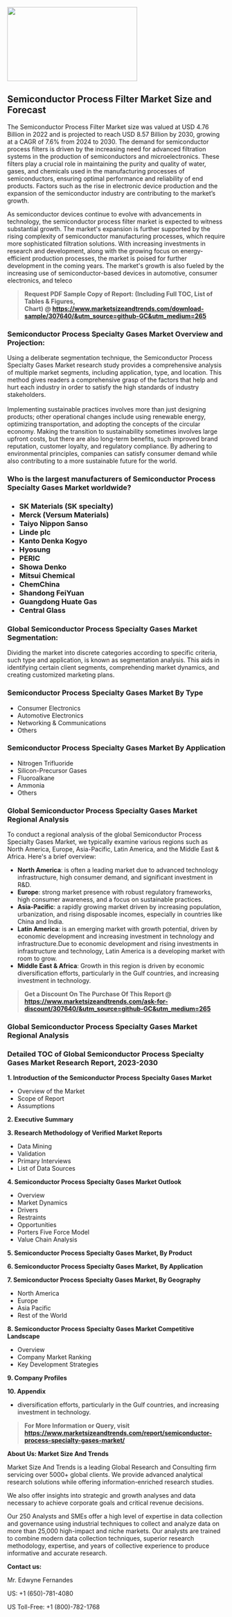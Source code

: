 <p><img class="alignnone size-medium wp-image-20088" src="https://ffe5etoiles.com/wp-content/uploads/2024/12/MST1-300x171.png" alt="" width="300" height="171" /></p><h2>Semiconductor Process Filter Market Size and Forecast</h2><p>The Semiconductor Process Filter Market size was valued at USD 4.76 Billion in 2022 and is projected to reach USD 8.57 Billion by 2030, growing at a CAGR of 7.6% from 2024 to 2030. The demand for semiconductor process filters is driven by the increasing need for advanced filtration systems in the production of semiconductors and microelectronics. These filters play a crucial role in maintaining the purity and quality of water, gases, and chemicals used in the manufacturing processes of semiconductors, ensuring optimal performance and reliability of end products. Factors such as the rise in electronic device production and the expansion of the semiconductor industry are contributing to the market’s growth.</p><p>As semiconductor devices continue to evolve with advancements in technology, the semiconductor process filter market is expected to witness substantial growth. The market's expansion is further supported by the rising complexity of semiconductor manufacturing processes, which require more sophisticated filtration solutions. With increasing investments in research and development, along with the growing focus on energy-efficient production processes, the market is poised for further development in the coming years. The market's growth is also fueled by the increasing use of semiconductor-based devices in automotive, consumer electronics, and teleco</p><blockquote id="" class=""><strong>Request PDF Sample Copy of Report: (Including Full TOC, List of Tables &amp; Figures, Chart)&nbsp;@&nbsp;<strong><a href="https://www.marketsizeandtrends.com/download-sample/307640/&utm_source=github-GC&utm_medium=265" target="_blank">https://www.marketsizeandtrends.com/download-sample/307640/&utm_source=github-GC&utm_medium=265</a></strong></strong></blockquote><h3 id="" class="">Semiconductor Process Specialty Gases Market&nbsp;Overview and Projection:</h3><p id="" class="">Using a deliberate segmentation technique, the Semiconductor Process Specialty Gases Market research study provides a comprehensive analysis of multiple market segments, including application, type, and location. This method gives readers a comprehensive grasp of the factors that help and hurt each industry in order to satisfy the high standards of industry stakeholders. <br /> <br />Implementing sustainable practices involves more than just designing products; other operational changes include using renewable energy, optimizing transportation, and adopting the concepts of the circular economy. Making the transition to sustainability sometimes involves large upfront costs, but there are also long-term benefits, such improved brand reputation, customer loyalty, and regulatory compliance. By adhering to environmental principles, companies can satisfy consumer demand while also contributing to a more sustainable future for the world.</p><h3 id="" class="">Who is the largest manufacturers of&nbsp;Semiconductor Process Specialty Gases Market worldwide?</h3><h3 class=""><p><ul><li>SK Materials (SK specialty) </li><li> Merck (Versum Materials) </li><li> Taiyo Nippon Sanso </li><li> Linde plc </li><li> Kanto Denka Kogyo </li><li> Hyosung </li><li> PERIC </li><li> Showa Denko </li><li> Mitsui Chemical </li><li> ChemChina </li><li> Shandong FeiYuan </li><li> Guangdong Huate Gas </li><li> Central Glass</li></ul></p></h3><h3 id="" class="">Global&nbsp;Semiconductor Process Specialty Gases Market Segmentation:</h3><p id="" class="">Dividing the market into discrete categories according to specific criteria, such type and application, is known as segmentation analysis. This aids in identifying certain client segments, comprehending market dynamics, and creating customized marketing plans.</p><h3 id="" class="">Semiconductor Process Specialty Gases Market&nbsp;By Type</h3><p><p><ul><li>Consumer Electronics</li><li> Automotive Electronics</li><li> Networking & Communications</li><li> Others</p></li></ul></p></p><h3 id="" class="">Semiconductor Process Specialty Gases Market&nbsp;By Application</h3><p class=""><p><ul><li>Nitrogen Trifluoride</li><li> Silicon-Precursor Gases</li><li> Fluoroalkane</li><li> Ammonia</li><li> Others</li></ul></p></p><h3 id="" class="">Global Semiconductor Process Specialty Gases Market Regional Analysis</h3><p id="" class="">To conduct a regional analysis of the global Semiconductor Process Specialty Gases Market, we typically examine various regions such as North America, Europe, Asia-Pacific, Latin America, and the Middle East &amp; Africa. Here's a brief overview:</p><ul><li><strong>North America</strong>: is often a leading market due to advanced technology infrastructure, high consumer demand, and significant investment in R&amp;D.</li><li><strong>Europe</strong>: strong market presence with robust regulatory frameworks, high consumer awareness, and a focus on sustainable practices.</li><li><strong>Asia-Pacific</strong>: a rapidly growing market driven by increasing population, urbanization, and rising disposable incomes, especially in countries like China and India.</li><li><strong>Latin America</strong>: is an emerging market with growth potential, driven by economic development and increasing investment in technology and infrastructure.Due to economic development and rising investments in infrastructure and technology, Latin America is a developing market with room to grow.</li><li><strong>Middle East &amp; Africa</strong>: Growth in this region is driven by economic diversification efforts, particularly in the Gulf countries, and increasing investment in technology.</li></ul><blockquote id="" class=""><strong>Get a Discount On The Purchase Of This Report @ <strong><a href="https://www.marketsizeandtrends.com/ask-for-discount/307640/&utm_source=github-GC&utm_medium=265" target="_blank">https://www.marketsizeandtrends.com/ask-for-discount/307640/&utm_source=github-GC&utm_medium=265</a></strong></strong></blockquote><h3 id="" class="">Global Semiconductor Process Specialty Gases Market Regional Analysis</h3><h3 id="" class="">Detailed TOC of Global Semiconductor Process Specialty Gases Market Research Report, 2023-2030</h3><p id="" class=""><strong>1. Introduction of the Semiconductor Process Specialty Gases Market</strong></p><ul><li>Overview of the Market</li><li>Scope of Report</li><li>Assumptions</li></ul><p id="" class=""><strong>2. Executive Summary</strong></p><p id="" class=""><strong>3. Research Methodology of Verified Market Reports</strong></p><ul><li>Data Mining</li><li>Validation</li><li>Primary Interviews</li><li>List of Data Sources</li></ul><p id="" class=""><strong>4. Semiconductor Process Specialty Gases Market Outlook</strong></p><ul><li>Overview</li><li>Market Dynamics</li><li>Drivers</li><li>Restraints</li><li>Opportunities</li><li>Porters Five Force Model</li><li>Value Chain Analysis</li></ul><p id="" class=""><strong>5. Semiconductor Process Specialty Gases Market, By Product</strong></p><p id="" class=""><strong>6. Semiconductor Process Specialty Gases Market, By Application</strong></p><p id="" class=""><strong>7. Semiconductor Process Specialty Gases Market, By Geography</strong></p><ul><li>North America</li><li>Europe</li><li>Asia Pacific</li><li>Rest of the World</li></ul><p id="" class=""><strong>8. Semiconductor Process Specialty Gases Market Competitive Landscape</strong></p><ul><li>Overview</li><li>Company Market Ranking</li><li>Key Development Strategies</li></ul><p id="" class=""><strong>9. Company Profiles</strong></p><p id="" class=""><strong>10. Appendix</strong></p><ul><li>diversification efforts, particularly in the Gulf countries, and increasing investment in technology.</li></ul><blockquote id="" class=""><strong>For More Information or Query, visit <strong><strong><a href="https://www.marketsizeandtrends.com/report/semiconductor-process-specialty-gases-market/" target="_blank">https://www.marketsizeandtrends.com/report/semiconductor-process-specialty-gases-market/</a></strong></strong></strong></blockquote><p id="" class=""><strong>About Us: Market Size And Trends</strong></p><p id="" class="">Market Size And Trends is a leading Global Research and Consulting firm servicing over 5000+ global clients. We provide advanced analytical research solutions while offering information-enriched research studies.</p><p id="" class="">We also offer insights into strategic and growth analyses and data necessary to achieve corporate goals and critical revenue decisions.</p><p id="" class="">Our 250 Analysts and SMEs offer a high level of expertise in data collection and governance using industrial techniques to collect and analyze data on more than 25,000 high-impact and niche markets. Our analysts are trained to combine modern data collection techniques, superior research methodology, expertise, and years of collective experience to produce informative and accurate research.</p><p id="" class=""><strong>Contact us:</strong></p><p id="" class="">Mr. Edwyne Fernandes</p><p id="" class="">US: +1 (650)-781-4080</p><p id="" class="">US Toll-Free: +1 (800)-782-1768</p>
